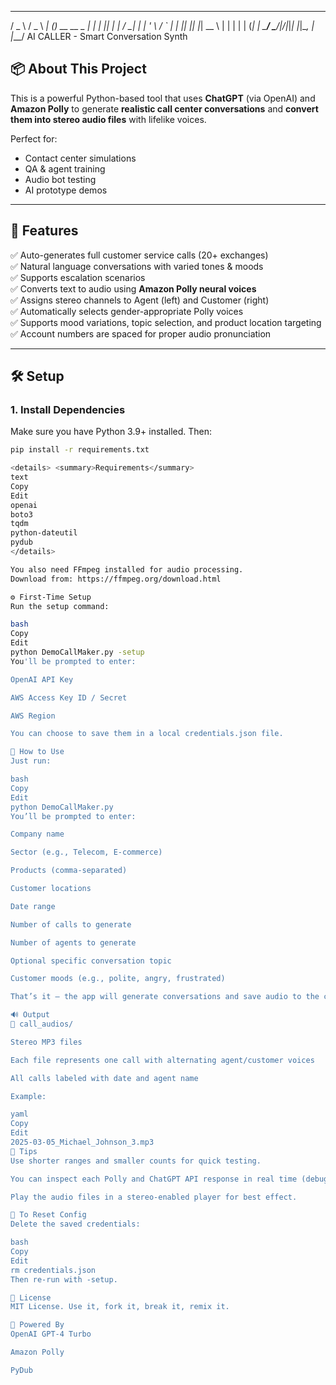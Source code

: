    ___    ___      _ _             
  / _ \  / _ \ ___| (_)_ __   __ _ 
 | | | || | | / __| | | '_ \ / _` |
 | |_| || |_| \__ \ | | | | | (_| |
  \___/  \___/|___/_|_|_| |_|\__, |
                             |___/ 
          AI CALLER - Smart Conversation Synth


## 📦 About This Project

This is a powerful Python-based tool that uses **ChatGPT** (via OpenAI) and **Amazon Polly** to generate **realistic call center conversations** and **convert them into stereo audio files** with lifelike voices.

Perfect for:
- Contact center simulations
- QA & agent training
- Audio bot testing
- AI prototype demos

---

## 🚀 Features

✅ Auto-generates full customer service calls (20+ exchanges)  
✅ Natural language conversations with varied tones & moods  
✅ Supports escalation scenarios  
✅ Converts text to audio using **Amazon Polly neural voices**  
✅ Assigns stereo channels to Agent (left) and Customer (right)  
✅ Automatically selects gender-appropriate Polly voices  
✅ Supports mood variations, topic selection, and product location targeting  
✅ Account numbers are spaced for proper audio pronunciation

---

## 🛠️ Setup

### 1. Install Dependencies

Make sure you have Python 3.9+ installed. Then:

```bash
pip install -r requirements.txt

<details> <summary>Requirements</summary>
text
Copy
Edit
openai
boto3
tqdm
python-dateutil
pydub
</details>

You also need FFmpeg installed for audio processing.
Download from: https://ffmpeg.org/download.html

⚙️ First-Time Setup
Run the setup command:

bash
Copy
Edit
python DemoCallMaker.py -setup
You'll be prompted to enter:

OpenAI API Key

AWS Access Key ID / Secret

AWS Region

You can choose to save them in a local credentials.json file.

🧠 How to Use
Just run:

bash
Copy
Edit
python DemoCallMaker.py
You’ll be prompted to enter:

Company name

Sector (e.g., Telecom, E-commerce)

Products (comma-separated)

Customer locations

Date range

Number of calls to generate

Number of agents to generate

Optional specific conversation topic

Customer moods (e.g., polite, angry, frustrated)

That’s it — the app will generate conversations and save audio to the call_audios/ folder.

🔊 Output
📁 call_audios/

Stereo MP3 files

Each file represents one call with alternating agent/customer voices

All calls labeled with date and agent name

Example:

yaml
Copy
Edit
2025-03-05_Michael_Johnson_3.mp3
🧪 Tips
Use shorter ranges and smaller counts for quick testing.

You can inspect each Polly and ChatGPT API response in real time (debug mode).

Play the audio files in a stereo-enabled player for best effect.

🧼 To Reset Config
Delete the saved credentials:

bash
Copy
Edit
rm credentials.json
Then re-run with -setup.

📄 License
MIT License. Use it, fork it, break it, remix it.

🤖 Powered By
OpenAI GPT-4 Turbo

Amazon Polly

PyDub
